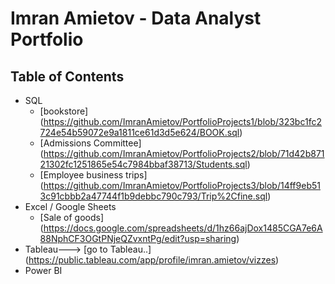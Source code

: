 # Imran Amietov - Data Analyst Portfolio

## Table of Contents
  - SQL
    - [bookstore] (https://github.com/ImranAmietov/PortfolioProjects1/blob/323bc1fc2724e54b59072e9a1811ce61d3d5e624/BOOK.sql)
    - [Admissions Committee] (https://github.com/ImranAmietov/PortfolioProjects2/blob/71d42b87121302fc1251865e54c7984bbaf38713/Students.sql)
    - [Employee business trips] (https://github.com/ImranAmietov/PortfolioProjects3/blob/14ff9eb513c91cbbb2a47744f1b9debbc790c793/Trip%2Cfine.sql)
  - Excel / Google Sheets
    - [Sale of goods] (https://docs.google.com/spreadsheets/d/1hz66ajDox1485CGA7e6A88NphCF3OGtPNjeQZvxntPg/edit?usp=sharing)
  - Tableau---> [go to Tableau..] (https://public.tableau.com/app/profile/imran.amietov/vizzes)
  - Power BI
